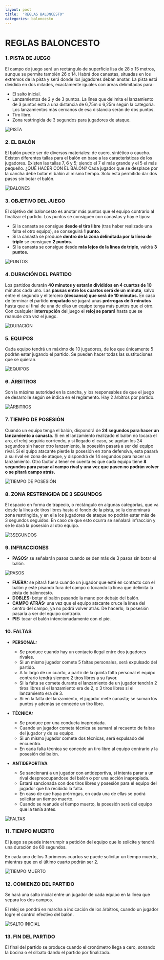 ```yaml
---
layout: post
title:  "REGLAS BALONCESTO"
categories: baloncesto
---
```


# REGLAS BALONCESTO

### 1. PISTA DE JUEGO
El campo de juego será un rectángulo de superficie lisa de 28 x 15 metros, aunque se permite también 26 x 14.
Habrá dos canastas, situadas en los extremos de la pista y será donde los jugadores deban anotar.
La pista está dividida en dos mitades, exactamente iguales con áreas delimitadas para:
* El salto inicial.
* Lanzamientos de 2 y de 3 puntos. La línea que delimita el lanzamiento de 3 puntos está a una distancia de 6,75m o 6,25m según la categoría. Los lanzamientos más cercanos de esa distancia serán de dos puntos.
* Tiro libre.
* Zona restringida de 3 segundos para jugadores de ataque.

![PISTA](https://danieledufis.github.io/images_text/baloncesto_pista.jpg)

### 2. EL BALÓN
El balón puede ser de diversos materiales: de cuero, sintético o caucho.
Existen diferentes tallas para el balón en base a las características de los jugadores. Existen las tallas 7, 6 y 5; siendo el 7 el más grande y el 5 el más pequeño.
¿QUÉ HACER CON EL BALÓN?
Cada jugador que se desplace por la cancha debe botar el balón al mismo tiempo. Solo está permitido dar dos pasos sin botar el balón.

![BALONES](https://danieledufis.github.io/images_text/baloncesto_balones.jpg)

### 3. OBJETIVO DEL JUEGO
El objetivo del baloncesto es anotar más puntos que el equipo contrario al finalizar el partido.
Los puntos se consiguen con canastas y hay e tipos:
* Si la canasta se consigue **desde el tiro libre** (tras haber realizado una falta el otro equipo), se conseguirá **1 punto.**
* Si la canasta se produce **dentro de la zona delimitada por la línea de triple** se consiguen **2 puntos.**
* Si la canasta se consigue desde **más lejos de la línea de triple**, valdrá **3 puntos.**

![PUNTOS](https://danieledufis.github.io/images_text/baloncesto_puntos.jpg)

### 4. DURACIÓN DEL PARTIDO

Los partidos durarán **40 minutos y estarán divididos en 4 cuartos de 10** minutos cada uno.
Las **pausas entre los cuartos será de un minuto**, salvo entre el segundo y el tercero **(descanso) que será de 10 minutos.**
En caso de terminar el partido **empatado** se jugará unas **prórrogas de 5 minutos** hasta que al final de una de ellas un equipo tenga más puntos que el otro.
Con cualquier **interrupción** del juego el **reloj se parará** hasta que se reanude otra vez el juego.

![DURACIÓN](https://danieledufis.github.io/images_text/baloncesto_tiempo.png)

### 5. EQUIPOS

Cada equipo tendrá un máximo de 10 jugadores, de los que únicamente 5 podrán estar jugando el partido.
Se pueden hacer todas las sustituciones que se quieran.

![EQUIPOS](https://danieledufis.github.io/images_text/baloncesto_equipos.jpg)
 
### 6. ÁRBITROS

Son la máxima autoridad en la cancha, y los responsables de que el juego se desarrolle según se indica en el reglamento.
Hay 2 árbitros por partido.

![ÁRBITROS](https://danieledufis.github.io/images_text/baloncesto_arbitro.jpg)

### 7. TIEMPO DE POSESIÓN

Cuando un equipo tenga el balón, dispondrá de **24 segundos para hacer un lanzamiento a canasta.**
Si en el lanzamiento realizado el balón no tocara el aro, el reloj seguiría corriendo, y si llegado el caso, se agotan los 24 segundos sin hacer otro lanzamiento, la posesión pasará a ser del equipo rival.
Si el quipo atacante pierde la posesión en zona defensiva, esta  pasará a su rival en zona de ataque, y dispondrá de 14 segundos para hacer un lanzamiento.
Otro factor a tener en cuenta es que cada equipo tiene **8 segundos para pasar al campo rival y una vez que pasen no podrán volver o se pitará campo atrás.**

![TIEMPO DE POSESIÓN](https://danieledufis.github.io/images_text/baloncetso_tiempo%20de%20posesion.png)
 
### 8. ZONA RESTRINGIDA DE 3 SEGUNDOS

El espacio en forma de trapecio, o rectángulo en algunas categorías, que va desde la línea de tiros libres hasta el fondo de la pista, se la denominará zona restringida, y en ella los jugadores de ataque no podrán estar más de 3 segundos seguidos.
En caso de que esto ocurra se señalará infracción y se le dará la posesión al otro equipo.

![3SEGUNDOS](https://danieledufis.github.io/images_text/baloncesto_zonrastringida.jpg)

### 9. INFRACCIONES

* **PASOS:** se señalarán pasos cuando se den más de 3 pasos sin botar el balón.

![PASOS](https://danieledufis.github.io/images_text/baloncesto_pasos.jpg)

* **FUERA:** se pitará fuera cuando un jugador que esté en contacto con el balón y esté pisando fura del campo o tocando la línea que delimita la pista de baloncesto.
* **DOBLES:** botar el balón pasando la mano por debajo del balón.
* **CAMPO ATRÁS:** una vez que el equipo atacante cruce la línea del centro del campo, ya no podrá volver atrás. De hacerlo, la posesión pasaría a ser del equipo contrario.
* **PIE:** tocar el balón intencionadamente con el pie.
 
### 10. FALTAS

* **PERSONAL:**
    * Se produce cuando hay un contacto ilegal entre dos jugadores rivales.
    * Si un mismo jugador comete 5 faltas personales, será expulsado del partido.
    * A lo largo de un cuarto, a partir de la quinta falta personal el equipo contrario tendrá siempre 2 tiros libres a su favor.
    * Si la falta se comete durante el lanzamiento de un jugador tendrán 2 tiros libres si el lanzamiento era de 2, o 3 tiros libres si el lanzamiento era de 3.
    * Si en la falta del lanzamiento, el jugador mete canasta; se suman los puntos y además se concede un tiro libre.

* **TÉCNICA:**
    * Se produce por una conducta inapropiada.
    * Cuando un jugador cometa técnica su sumará al recuento de faltas del jugador y de su equipo.
    * Si un mismo jugador comete dos técnicas, será expulsado del encuentro.
    * En cada falta técnica se concede un tiro libre al equipo contrario y la posesión del balón.

* **ANTIDEPORTIVA**
    * Se sancionará a un jugador con antideportiva, si intenta parar a un rival despreocupándose del balón o por una acción inapropiada.
    * Estará sancionada con dos tiros libres  y posesión para el equipo del jugador que ha recibido la falta.
    * En caso de que haya prórrogas, en cada una de ellas se podrá solicitar un tiempo muerto.
    * Cuando se reanude el tiempo muerto, la posesión será del equipo que la tenía antes.

![FALTAS](https://danieledufis.github.io/images_text/baloncesto_faltas.jpg)
 
### 11. TIEMPO MUERTO

El juego se puede interrumpir a petición del equipo que lo solicite y tendrá una duración de 60 segundos.

En cada uno de los 3 primeros cuartos se puede solicitar un tiempo muerto, mientras que en el último cuarto podrán ser 2.

![TIEMPO MUERTO](https://danieledufis.github.io/images_text/baloncesto_tiempomuerto.jpg)

### 12. COMIENZO DEL PARTIDO

Se hará una salto inicial entre un jugador de cada equipo en la línea que separa los dos campos.

El reloj se pondrá en marcha a indicación de los árbitros, cuando un jugador logre el control efectivo del balón.

![SALTO INICIAL](https://danieledufis.github.io/images_text/balomcesto_saltoinicial.jpg)

### 13. FIN DEL PARTIDO

El final del partido se produce cuando el cronómetro llega a cero, sonando la bocina o el silbato dando el partido por finalizado.

